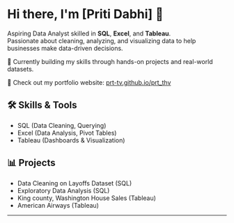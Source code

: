 # Hi there, I'm [Priti Dabhi] 👋

Aspiring Data Analyst skilled in **SQL**, **Excel**, and **Tableau**.  
Passionate about cleaning, analyzing, and visualizing data to help businesses make data-driven decisions.

🌱 Currently building my skills through hands-on projects and real-world datasets.

🔗 Check out my portfolio website: [prt-tv.github.io/prt_thv](https://prt-tv.github.io/prt_thv)


## 🛠 Skills & Tools
- SQL (Data Cleaning, Querying)
- Excel (Data Analysis, Pivot Tables)
- Tableau (Dashboards & Visualization)

## 📊 Projects
- Data Cleaning on Layoffs Dataset (SQL)
- Exploratory Data Analysis (SQL)
- King county, Washington House Sales (Tableau)
- American Airways (Tableau)


---
